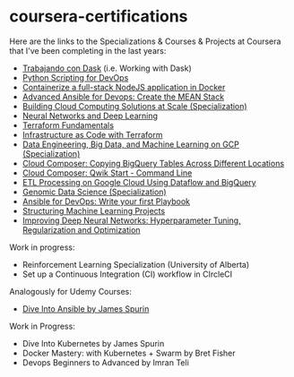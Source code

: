 # coursera-certifications

Here are the links to the Specializations & Courses & Projects at Coursera that I've been completing in the last years:

- [Trabajando con Dask](https://coursera.org/share/20062344aac403198046f5d989b2d5dc) (i.e. Working with Dask)
- [Python Scripting for DevOps](https://coursera.org/share/540cec7c4685fc13bd8199c5bb65b3c8)
- [Containerize a full-stack NodeJS application in Docker](https://coursera.org/share/eb646a2d4b21f05522688cf0429358fa)
- [Advanced Ansible for Devops: Create the MEAN Stack](https://coursera.org/share/64b5fba15f14cd78c3a3c4d376f074e6)
- [Building Cloud Computing Solutions at Scale (Specialization)](https://coursera.org/share/87d0f2772ca939bf2607d55ce80f8db7)
- [Neural Networks and Deep Learning](https://coursera.org/share/ecd2b76b837515be163f3a7714fc15a3)
- [Terraform Fundamentals](https://coursera.org/share/f0ecd403a6c4f676bce0a249c9a86ebf)
- [Infrastructure as Code with Terraform](https://coursera.org/share/95081265a0b2b7201afcbc60087d467e)
- [Data Engineering, Big Data, and Machine Learning on GCP (Specialization)](https://coursera.org/share/5e4863928da8624af7a4702534807c90)
- [Cloud Composer: Copying BigQuery Tables Across Different Locations](https://coursera.org/share/490a0f19930151728a32d2dbc568e04f)
- [Cloud Composer: Qwik Start - Command Line](https://coursera.org/share/bab685044fe9a21b073fe40156f91576)
- [ETL Processing on Google Cloud Using Dataflow and BigQuery](https://coursera.org/share/83fcbf4a554f5c703d8dc01229a3996d)
- [Genomic Data Science (Specialization)](https://coursera.org/share/3dac974352a7b703b504643b05b7ab2f)
- [Ansible for DevOps: Write your first Playbook](https://coursera.org/share/9da54e20d6ad8f64ef0c1c59e8d5c6a9)
- [Structuring Machine Learning Projects](https://coursera.org/share/d35edc0367a02bcf0bcd78a6af679c71)
- [Improving Deep Neural Networks: Hyperparameter Tuning, Regularization and Optimization](https://coursera.org/share/0e7bb7bb11c1ca121fc9e0886fb27376)

Work in progress:
- Reinforcement Learning Specialization (University of Alberta)
- Set up a Continuous Integration (CI) workflow in CIrcleCI


Analogously for Udemy Courses:
- [Dive Into Ansible by James Spurin](ude.my/UC-123bcc44-7941-4758-8820-c2c9bf00a640)

Work in Progress:
- Dive Into Kubernetes by James Spurin
- Docker Mastery: with Kubernetes + Swarm by Bret Fisher
- Devops Beginners to Advanced by Imran Teli

